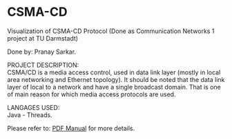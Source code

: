 # CSMA-CD
Visualization of CSMA-CD Protocol (Done as Communication Networks 1 project at TU Darmstadt)

Done by: Pranay Sarkar.


PROJECT DESCRIPTION:  
CSMA/CD is a media access control, used in data link layer (mostly in local area networking
and Ethernet topology).
It should be noted that the data link layer of local to a network and have a single broadcast
domain. That is one of main reason for which media access protocols are used.

LANGAGES USED:  
Java - Threads.


Please refer to: [PDF Manual](https://github.com/pranay22/CSMA-CD/blob/master/kn1_groupA_CSMA-CD.pdf)  for more details.
